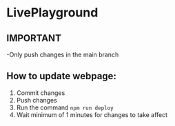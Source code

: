 # LivePlayground

## IMPORTANT
-Only push changes in the main branch

## How to update webpage:
1) Commit changes
2) Push changes
3) Run the command `npm run deploy`
4) Wait minimum of 1 minutes for changes to take affect
